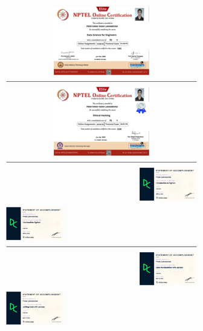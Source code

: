 <p align="center"><img width=50% src="https://github.com/Ashuradhipathi/Ashuradhipathi/blob/main/hall_of_fame/Data%20Science%20for%20Engineers%20.jpg"></p>
<hr>


<p align="center"><img width=50% src="https://github.com/Ashuradhipathi/Ashuradhipathi/blob/main/hall_of_fame/Ethical%20Hacking%20.jpg"></p>
<hr>

<p align="right"><img width=30% src="https://github.com/Ashuradhipathi/Ashuradhipathi/blob/main/hall_of_fame/Introduction_To_Python.jpg"></p>

<p align="left"><img width=30% src="https://github.com/Ashuradhipathi/Ashuradhipathi/blob/main/hall_of_fame/Intermediate_Python.jpg"></p>

<hr>

<p align="right"><img width=30% src="https://github.com/Ashuradhipathi/Ashuradhipathi/blob/main/hall_of_fame/Data_Manipulation_With_Pandas.jpg"></p>

<p align="left"><img width=30% src="https://github.com/Ashuradhipathi/Ashuradhipathi/blob/main/hall_of_fame/Joining_Data_With_Pandas.jpg"></p>






